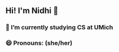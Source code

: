 ## Hi! I'm Nidhi 👋

### 🔭 I’m currently studying CS at UMich
### 😄 Pronouns: (she/her)
<!--
**njaison/njaison** is a ✨ _special_ ✨ repository because its `README.md` (this file) appears on your GitHub profile.

Here are some ideas to get you started:


- 🌱 I’m currently learning ...
- 👯 I’m looking to collaborate on ...
- 🤔 I’m looking for help with ...
- 💬 Ask me about ...
- 📫 How to reach me: ...
- ⚡ Fun fact: ...
-->
